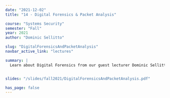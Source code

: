 ```yaml
---
date: "2021-12-02"
title: "14 - Digital Forensics & Packet Analysis"

course: "Systems Security"
semester: "Fall"
year: 2021
author: "Dominic Sellitto"

slug: "DigitalForensicsAndPacketAnalysis" 
navbar_active_link: "lectures"

summary: |
  Learn about Digital Forensics from our guest lecturer Dominic Sellitto!


slides: "/slides/fall2021/DigitalForensicsAndPacketAnalysis.pdf"

has_page: false
---
```

